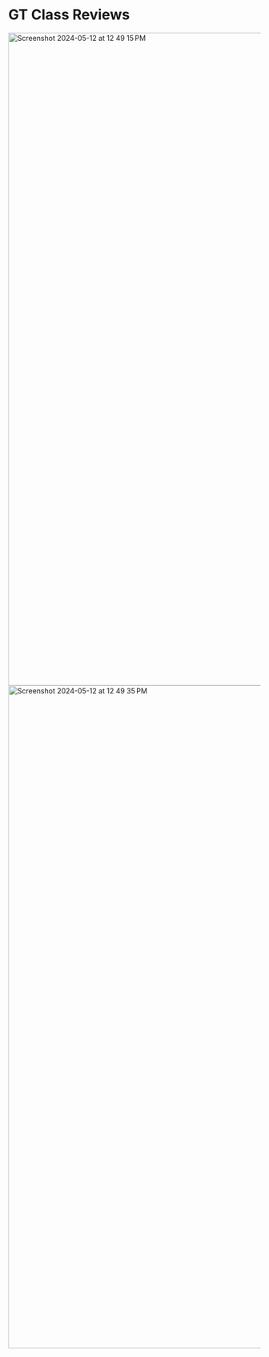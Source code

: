 # GT Class Reviews

<img width="1300" alt="Screenshot 2024-05-12 at 12 49 15 PM" src="https://github.com/ganning127/gt-class-reviews/assets/62436772/4b426bda-696a-4858-aef7-55cb6170c053">

<img width="1320" alt="Screenshot 2024-05-12 at 12 49 35 PM" src="https://github.com/ganning127/gt-class-reviews/assets/62436772/3a4aceb7-b2ee-46e1-b55f-d61103733f7b">
